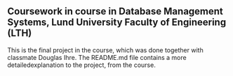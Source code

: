 ## Coursework in course in Database Management Systems, Lund University Faculty of Engineering (LTH)

This is the final project in the course, which was done together with classmate Douglas Ihre. The README.md file contains a more detailedexplanation to the project, from the course. 
